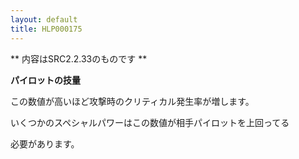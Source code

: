 ```yaml
---
layout: default
title: HLP000175
---
```

** 内容はSRC2.2.33のものです **

**パイロットの技量**

この数値が高いほど攻撃時のクリティカル発生率が増します。

いくつかのスペシャルパワーはこの数値が相手パイロットを上回ってる

必要があります。
